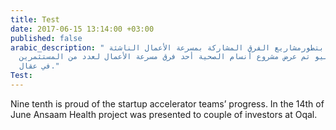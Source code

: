 ```yaml
---
title: Test
date: 2017-06-15 13:14:00 +03:00
published: false
arabic_description: " تفخر تسعة أعشار بتطورمشاريع الفرق المشاركة بمسرعة الأعمال الناشئة.
  ففي ال14 من يونيو تم عرض مشروع أنسام الصحية أحد فرق مسرعة الأعمال لعدد من المستثمرين
  في عقال."
Test: 
---
```


Nine tenth is proud of the startup accelerator teams’ progress. In the 14th of June Ansaam Health project was presented to couple of investors at Oqal.  